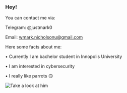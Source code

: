 ### Hey!
You can contact me via:

Telegram: @justmark0

Email: wmark.nicholsonu@gmail.com


  Here some facts about me:
  
  • Currently I am bachelor student in Innopolis University
  
  • I am interested in cybersecurity 
  
  • I really like parrots 🙃
  
![Take a look at him](https://github.com/justmark0/justmark0/blob/master/parrot.gif)
